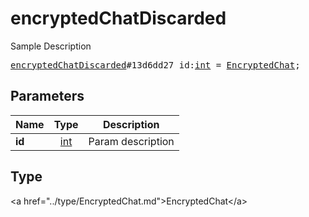 # encryptedChatDiscarded

Sample Description

<pre>
<a href="../constructor/encryptedChatDiscarded.md">encryptedChatDiscarded</a>#13d6dd27 id:<a href="../type/int.md">int</a> = <a href="../type/EncryptedChat.md">EncryptedChat</a>;
</pre>

## Parameters

| Name | Type | Description |
|------|:----:|-------------|
| **id** | <a href="../type/int.md">int</a> | Param description |

## Type

&lt;a href=&#34;../type/EncryptedChat.md&#34;&gt;EncryptedChat&lt;/a&gt;
